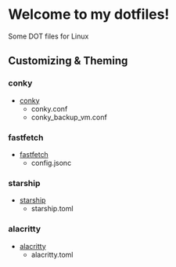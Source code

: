 # Welcome to my dotfiles!
Some DOT files for Linux
## Customizing & Theming
### conky
* [conky](conky)
  * conky.conf
  * conky_backup_vm.conf
### fastfetch
* [fastfetch](fastfetch)
  * config.jsonc
### starship
* [starship](starship)
  * starship.toml
### alacritty
* [alacritty](alacritty)
  * alacritty.toml
